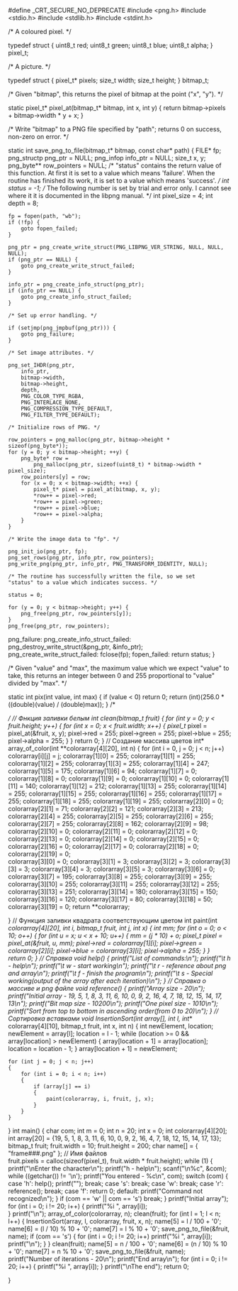#define _CRT_SECURE_NO_DEPRECATE
#include <png.h>
#include <stdio.h>
#include <stdlib.h>
#include <stdint.h>

/* A coloured pixel. */

typedef struct {
    uint8_t red;
    uint8_t green;
    uint8_t blue;
    uint8_t alpha;
} pixel_t;

/* A picture. */

typedef struct {
    pixel_t* pixels;
    size_t width;
    size_t height;
} bitmap_t;

/* Given "bitmap", this returns the pixel of bitmap at the point
("x", "y"). */

static pixel_t* pixel_at(bitmap_t* bitmap, int x, int y)
{
    return bitmap->pixels + bitmap->width * y + x;
}

/* Write "bitmap" to a PNG file specified by "path"; returns 0 on
success, non-zero on error. */

static int save_png_to_file(bitmap_t* bitmap, const char* path)
{
    FILE* fp;
    png_structp png_ptr = NULL;
    png_infop info_ptr = NULL;
    size_t x, y;
    png_byte** row_pointers = NULL;
    /* "status" contains the return value of this function. At first
    it is set to a value which means 'failure'. When the routine
    has finished its work, it is set to a value which means
    'success'. */
    int status = -1;
    /* The following number is set by trial and error only. I cannot
    see where it it is documented in the libpng manual.
    */
    int pixel_size = 4;
    int depth = 8;

    fp = fopen(path, "wb");
    if (!fp) {
        goto fopen_failed;
    }

    png_ptr = png_create_write_struct(PNG_LIBPNG_VER_STRING, NULL, NULL, NULL);
    if (png_ptr == NULL) {
        goto png_create_write_struct_failed;
    }

    info_ptr = png_create_info_struct(png_ptr);
    if (info_ptr == NULL) {
        goto png_create_info_struct_failed;
    }

    /* Set up error handling. */

    if (setjmp(png_jmpbuf(png_ptr))) {
        goto png_failure;
    }

    /* Set image attributes. */

    png_set_IHDR(png_ptr,
        info_ptr,
        bitmap->width,
        bitmap->height,
        depth,
        PNG_COLOR_TYPE_RGBA,
        PNG_INTERLACE_NONE,
        PNG_COMPRESSION_TYPE_DEFAULT,
        PNG_FILTER_TYPE_DEFAULT);

    /* Initialize rows of PNG. */

    row_pointers = png_malloc(png_ptr, bitmap->height * sizeof(png_byte*));
    for (y = 0; y < bitmap->height; ++y) {
        png_byte* row =
            png_malloc(png_ptr, sizeof(uint8_t) * bitmap->width * pixel_size);
        row_pointers[y] = row;
        for (x = 0; x < bitmap->width; ++x) {
            pixel_t* pixel = pixel_at(bitmap, x, y);
            *row++ = pixel->red;
            *row++ = pixel->green;
            *row++ = pixel->blue;
            *row++ = pixel->alpha;
        }
    }

    /* Write the image data to "fp". */

    png_init_io(png_ptr, fp);
    png_set_rows(png_ptr, info_ptr, row_pointers);
    png_write_png(png_ptr, info_ptr, PNG_TRANSFORM_IDENTITY, NULL);

    /* The routine has successfully written the file, so we set
    "status" to a value which indicates success. */

    status = 0;

    for (y = 0; y < bitmap->height; y++) {
        png_free(png_ptr, row_pointers[y]);
    }
    png_free(png_ptr, row_pointers);

png_failure:
png_create_info_struct_failed:
    png_destroy_write_struct(&png_ptr, &info_ptr);
png_create_write_struct_failed:
    fclose(fp);
fopen_failed:
    return status;
}

/* Given "value" and "max", the maximum value which we expect "value"
to take, this returns an integer between 0 and 255 proportional to
"value" divided by "max". */

static int pix(int value, int max)
{
    if (value < 0)
        return 0;
    return (int)(256.0 * ((double)(value) / (double)max));
}
/*





*/
// Фнкция заливки белым
int clean(bitmap_t fruit)
{
    for (int y = 0; y < fruit.height; y++) {
        for (int x = 0; x < fruit.width; x++) {
            pixel_t* pixel = pixel_at(&fruit, x, y);
            pixel->red = 255;
            pixel->green = 255;
            pixel->blue = 255;
            pixel->alpha = 255;
        }
    }
        return 0;
}
// Создание массива цветов
int* array_of_color(int **colorarray[4][20], int n)
{
    for (int i = 0, j = 0; j < n; j++)
        colorarray[i][j] = j;
    colorarray[1][0] = 255; colorarray[1][1] = 255; colorarray[1][2] = 255; colorarray[1][3] = 255; colorarray[1][4] = 247; colorarray[1][5] = 175; colorarray[1][6] = 94; colorarray[1][7] = 0; colorarray[1][8] = 0; colorarray[1][9] = 0; colorarray[1][10] = 0; colorarray[1][11] = 140; colorarray[1][12] = 212; colorarray[1][13] = 255; colorarray[1][14] = 255; colorarray[1][15] = 255; colorarray[1][16] = 255; colorarray[1][17] = 255; colorarray[1][18] = 255; colorarray[1][19] = 255;
    colorarray[2][0] = 0; colorarray[2][1] = 71; colorarray[2][2] = 121; colorarray[2][3] = 213; colorarray[2][4] = 255; colorarray[2][5] = 255; colorarray[2][6] = 255; colorarray[2][7] = 255; colorarray[2][8] = 162; colorarray[2][9] = 98; colorarray[2][10] = 0; colorarray[2][11] = 0; colorarray[2][12] = 0; colorarray[2][13] = 0; colorarray[2][14] = 0; colorarray[2][15] = 0; colorarray[2][16] = 0; colorarray[2][17] = 0; colorarray[2][18] = 0; colorarray[2][19] = 0;  
    colorarray[3][0] = 0; colorarray[3][1] = 3; colorarray[3][2] = 3; colorarray[3][3] = 3; colorarray[3][4] = 3; colorarray[3][5] = 3; colorarray[3][6] = 0; colorarray[3][7] = 195; colorarray[3][8] = 255; colorarray[3][9] = 255; colorarray[3][10] = 255; colorarray[3][11] = 255; colorarray[3][12] = 255; colorarray[3][13] = 251; colorarray[3][14] = 180; colorarray[3][15] = 150; colorarray[3][16] = 120; colorarray[3][17] = 80; colorarray[3][18] = 50; colorarray[3][19] = 0;
    return **colorarray;

}
// Функция заливки квадрата соответствующим цветом
int paint(int **colorarray[4][20], int i, bitmap_t fruit, int j, int x)
{
    int mm;
    for (int o = 0; o < 10; o++)
    {
        for (int u = x; u < x + 10; u++)
        {
            mm = (j * 10) + o;
            pixel_t* pixel = pixel_at(&fruit, u, mm);
            pixel->red = colorarray[1][i];
            pixel->green = colorarray[2][i];
            pixel->blue = colorarray[3][i];
            pixel->alpha = 255;
        }
    }    
    return 0;
}
// Справка
void help()
{
    printf("List of commands:\n");
    printf("\t h - help\n");
    printf("\t w - start working\n");
    printf("\t r - reference about png and array\n");
    printf("\t f - finish the program\n");
    printf("\t s - Special working(output of the array after each iteration)\n");
}
// Справка о массиве и png файле
void reference()
{
    printf("Array size - 20\n");
    printf("Initial array - 19, 5, 1, 8, 3, 11, 6, 10, 0, 9, 2, 16, 4, 7, 18, 12, 15, 14, 17, 13\n");
    printf("Bit map size - 10*200\n");
    printf("One pixel size - 10*10\n");
    printf("Sort from top to bottom in ascending order(from 0 to 20)\n");
}
// Сортировка вставками
void InsertionSort(int array[], int l, int** colorarray[4][10], bitmap_t fruit, int x, int n)
{
    int newElement, location;
    newElement = array[l];
    location = l - 1;
    while (location >= 0 && array[location] > newElement)
    {
        array[location + 1] = array[location];
        location = location - 1;
    }
    array[location + 1] = newElement;

    for (int j = 0; j < n; j++)
    {
        for (int i = 0; i < n; i++)
        {
            if (array[j] == i)
            {
                paint(colorarray, i, fruit, j, x);
            }
        }
    }
}
int main()
{
    char com;
    int m = 0;
    int n = 20;
    int x = 0;
    int colorarray[4][20];
    int array[20] = {19, 5, 1, 8, 3, 11, 6, 10, 0, 9, 2, 16, 4, 7, 18, 12, 15, 14, 17, 13};
    bitmap_t fruit;
    fruit.width = 10;
    fruit.height = 200;
    char name[] = { "frame###.png" }; // Имя файлов    
    fruit.pixels = calloc(sizeof(pixel_t), fruit.width * fruit.height);
    while (1)
    {
        printf("\nEnter the character\n");
        printf("h - help\n");
        scanf("\n%c", &com);
        while ((getchar()) != '\n');
        printf("You entered - %c\n", com);
        switch (com)
        {
        case 'h':
            help();
            printf("");
            break;
        case 's':
            break;
        case 'w':
            break;
        case 'r':
            reference();
            break;
        case 'f':
            return 0;
        default:
            printf("Command not recognized\n");
        }
        if (com == 'w' || com == 's')
            break;
    }
    printf("Initial array");
    for (int i = 0; i != 20; i++)
    {
        printf("%i  ", array[i]);        
    }
    printf("\n");
    array_of_color(colorarray, n);
    clean(fruit);
    for (int l = 1; l < n; l++)
    {
        InsertionSort(array, l, colorarray, fruit, x, n);
        name[5] = l / 100 + '0';
        name[6] = (l / 10) % 10 + '0';
        name[7] = l % 10 + '0';
        save_png_to_file(&fruit, name);
        if (com == 's')
        {
            for (int i = 0; i != 20; i++)
                printf("%i  ", array[i]);
            printf("\n");
        }
    }
    clean(fruit);
    name[5] = n / 100 + '0';
    name[6] = (n / 10) % 10 + '0';
    name[7] = n % 10 + '0';
    save_png_to_file(&fruit, name);
    printf("Number of iterations - 20\n");
    printf("End array\n");
    for (int i = 0; i != 20; i++)
    {
        printf("%i  ", array[i]);
    }
    printf("\nThe end");
    return 0;
    
}
